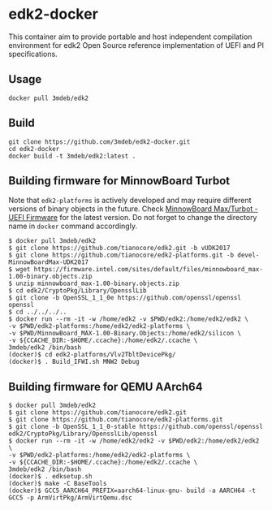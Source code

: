 edk2-docker
===========

This container aim to provide portable and host independent compilation
environment for edk2 Open Source reference implementation of UEFI and PI
specifications.

Usage
-----

```
docker pull 3mdeb/edk2
```

Build
-----

```
git clone https://github.com/3mdeb/edk2-docker.git
cd edk2-docker
docker build -t 3mdeb/edk2:latest .
```

Building firmware for MinnowBoard Turbot
----------------------------------------

Note that `edk2-platforms` is actively developed and may require different
versions of binary objects in the future. Check [MinnowBoard Max/Turbot - UEFI Firmware](https://firmware.intel.com/projects/minnowboard-max)
for the latest version. Do not forget to change the directory name in `docker`
command accordingly.

```
$ docker pull 3mdeb/edk2
$ git clone https://github.com/tianocore/edk2.git -b vUDK2017
$ git clone https://github.com/tianocore/edk2-platforms.git -b devel-MinnowBoardMax-UDK2017
$ wget https://firmware.intel.com/sites/default/files/minnowboard_max-1.00-binary.objects.zip
$ unzip minnowboard_max-1.00-binary.objects.zip
$ cd edk2/CryptoPkg/Library/OpensslLib
$ git clone -b OpenSSL_1_1_0e https://github.com/openssl/openssl openssl
$ cd ../../../..
$ docker run --rm -it -w /home/edk2 -v $PWD/edk2:/home/edk2/edk2 \
-v $PWD/edk2-platforms:/home/edk2/edk2-platforms \
-v $PWD/MinnowBoard_MAX-1.00-Binary.Objects:/home/edk2/silicon \
-v ${CCACHE_DIR:-$HOME/.ccache}:/home/edk2/.ccache \
3mdeb/edk2 /bin/bash
(docker)$ cd edk2-platforms/Vlv2TbltDevicePkg/
(docker)$ . Build_IFWI.sh MNW2 Debug
```

Building firmware for QEMU AArch64
----------------------------------

```
$ docker pull 3mdeb/edk2
$ git clone https://github.com/tianocore/edk2.git
$ git clone https://github.com/tianocore/edk2-platforms.git
$ git clone -b OpenSSL_1_1_0-stable https://github.com/openssl/openssl edk2/CryptoPkg/Library/OpensslLib/openssl
$ docker run --rm -it -w /home/edk2/edk2 -v $PWD/edk2:/home/edk2/edk2 \
-v $PWD/edk2-platforms:/home/edk2/edk2-platforms \
-v ${CCACHE_DIR:-$HOME/.ccache}:/home/edk2/.ccache \
3mdeb/edk2 /bin/bash
(docker)$ . edksetup.sh
(docker)$ make -C BaseTools
(docker)$ GCC5_AARCH64_PREFIX=aarch64-linux-gnu- build -a AARCH64 -t GCC5 -p ArmVirtPkg/ArmVirtQemu.dsc
```

